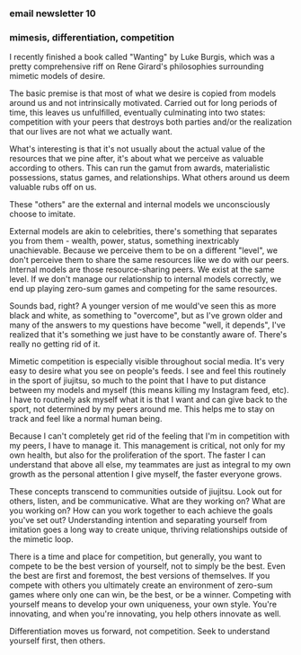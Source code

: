 ### email newsletter 10

### mimesis, differentiation, competition

I recently finished a book called "Wanting" by Luke Burgis, which was a pretty comprehensive riff on Rene Girard's philosophies surrounding mimetic models of desire. 

The basic premise is that most of what we desire is copied from models around us and not intrinsically motivated. Carried out for long periods of time, this leaves us unfulfilled, eventually culminating into two states: competition with your peers that destroys both parties and/or the realization that our lives are not what we actually want. 

What's interesting is that it's not usually about the actual value of the resources that we pine after, it's about what we perceive as valuable according to others. This can run the gamut from awards, materialistic possessions, status games, and relationships. What others around us deem valuable rubs off on us.

These "others" are the external and internal models we unconsciously choose to imitate.

External models are akin to celebrities, there's something that separates you from them - wealth, power, status, something inextricably unachievable. Because we perceive them to be on a different "level", we don't perceive them to share the same resources like we do with our peers. Internal models are those resource-sharing peers. We exist at the same level. If we don't manage our relationship to internal models correctly, we end up playing zero-sum games and competing for the same resources. 

Sounds bad, right? A younger version of me would've seen this as more black and white, as something to "overcome", but as I've grown older and many of the answers to my questions have become "well, it depends", I've realized that it's something we just have to be constantly aware of. There's really no getting rid of it. 

Mimetic competition is especially visible throughout social media. It's very easy to desire what you see on people's feeds. I see and feel this routinely in the sport of jiujitsu, so much to the point that I have to put distance between my models and myself (this means killing my Instagram feed, etc). I have to routinely ask myself what it is that I want and can give back to the sport, not determined by my peers around me. This helps me to stay on track and feel like a normal human being. 

Because I can't completely get rid of the feeling that I'm in competition with my peers, I have to manage it. This management is critical, not only for my own health, but also for the proliferation of the sport. The faster I can understand that above all else, my teammates are just as integral to my own growth as the personal attention I give myself, the faster everyone grows.

These concepts transcend to communities outside of jiujitsu. Look out for others, listen, and be communicative. What are they working on? What are you working on? How can you work together to each achieve the goals you've set out? Understanding intention and separating yourself from imitation goes a long way to create unique, thriving relationships outside of the mimetic loop.

There is a time and place for competition, but generally, you want to compete to be the best version of yourself, not to simply be the best. Even the best are first and foremost, the best versions of themselves. If you compete with others you ultimately create an environment of zero-sum games where only one can win, be the best, or be a winner. Competing with yourself means to develop your own uniqueness, your own style. You're innovating, and when you're innovating, you help others innovate as well. 

Differentiation moves us forward, not competition. Seek to understand yourself first, then others. 

